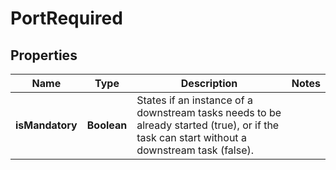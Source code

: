 
# PortRequired

## Properties
Name | Type | Description | Notes
------------ | ------------- | ------------- | -------------
**isMandatory** | **Boolean** | States if an instance of a downstream tasks needs to be already started (true), or if the task can start without a downstream task (false).  | 



